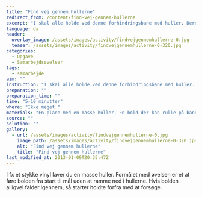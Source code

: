 ```yaml
---
title: "Find vej gennem hullerne"
redirect_from: /content/find-vej-gennem-hullerne
excerpt: "I skal alle holde ved denne forhindringsbane med huller. Derefter skal I få bolden fra start til mål, uden den falder af eller igennem hullerne. Hvis det alligevel sker, starter I forfra. Opgaven er løst når i har fået bolden hele vejen igennnem og lagt tingene på plads igen."
language: da
header:
  overlay_image: /assets/images/activity/findvejgennemhullerne-0.jpg
  teaser: /assets/images/activity/findvejgennemhullerne-0-320.jpg
categories:
  - Opgave
  - Samarbejdsøvelser
tags:
  - samarbejde
aim: ""
instruction: "I skal alle holde ved denne forhindringsbane med huller. Derefter skal I få bolden fra start til mål, uden den falder af eller igennem hullerne. Hvis det alligevel sker, starter I forfra. Opgaven er løst når i har fået bolden hele vejen igennnem og lagt tingene på plads igen."
preparation: ""
preparation_time: ""
time: "5-10 minutter"
where: "Ikke meget "
materials: "En plade med en masse huller. En bold der kan rulle på banen."
source: ""
solution: ""
gallery:
  - url: /assets/images/activity/findvejgennemhullerne-0.jpg
    image_path: /assets/images/activity/findvejgennemhullerne-0-320.jpg
    alt: "Find vej gennem hullerne"
    title: "Find vej gennem hullerne"
last_modified_at: 2013-01-09T20:35:47Z
---
```

I fx et stykke vinyl laver du en masse huller. Formålet med øvelsen er et at føre bolden fra start til mål uden at ramme ned i hullerne. Hvis bolden alligvel falder igennem, så starter holdte forfra med at forsøge.
